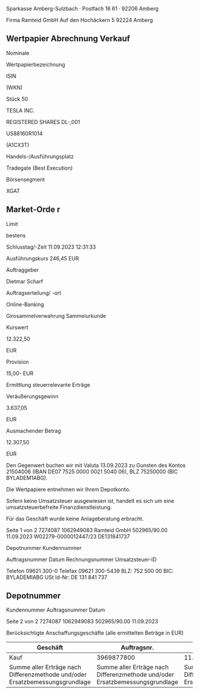 <!-- image -->

Sparkasse Amberg-Sulzbach · Postfach 16 61 · 92206 Amberg

Firma Ramteid GmbH Auf den Hochäckern 5 92224 Amberg

## Wertpapier Abrechnung Verkauf

Nominale

Wertpapierbezeichnung

ISIN

(WKN)

Stück 50

TESLA INC.

REGISTERED SHARES DL-,001

US88160R1014

(A1CX3T)

Handels-/Ausführungsplatz

Tradegate (Best Execution)

Börsensegment

XGAT

## Market-Orde r

Limit

bestens

Schlusstag/-Zeit 11.09.2023 12:31:33

Ausführungskurs 246,45 EUR

Auftraggeber

Dietmar Scharf

Auftragserteilung/ -ort

Online-Banking

Girosammelverwahrung Sammelurkunde

Kurswert

12.322,50

EUR

Provision

15,00- EUR

Ermittlung steuerrelevante Erträge

Veräußerungsgewinn

3.637,05

EUR

Ausmachender Betrag

12.307,50

EUR

Den Gegenwert buchen wir mit Valuta 13.09.2023 zu Gunsten des Kontos 21504006 (IBAN DE07 7525 0000 0021 5040 06), BLZ 75250000 (BIC BYLADEM1ABG).

Die Wertpapiere entnehmen wir Ihrem Depotkonto.

Sofern keine Umsatzsteuer ausgewiesen ist, handelt es sich um eine umsatzsteuerbefreite Finanzdienstleistung.

Für das Geschäft wurde keine Anlageberatung erbracht.

Seite 1 von 2 7274087 1062949083 Ramteid GmbH 502965/90.00 11.09.2023 W02279-0000012447/23 DE131841737

Depotnummer Kundennummer

Auftragsnummer Datum Rechnungsnummer Umsatzsteuer-ID

Telefon 09621 300-0 Telefax 09621 300-5439 BLZ: 752 500 00 BIC: BYLADEMIABG USt Id-Nr: DE 131 841 737

<!-- image -->

## Depotnummer

Kundennummer Auftragsnummer Datum

Seite 2 von 2 7274087 1062949083 502965/90.00 11.09.2023

Berücksichtigte Anschaffungsgeschäfte (alle ermittelten Beträge in EUR)

| Geschäft                                                                     | Auftragsnr.                                                                  | Ausführ.-tag                                                                 | Whr./St. Nennwert/Stück                                                      |                                                                              | AS-Kosten                                                                    | Erlös                                                                        | ant. Ergebnis                                                                |          |
|------------------------------------------------------------------------------|------------------------------------------------------------------------------|------------------------------------------------------------------------------|------------------------------------------------------------------------------|------------------------------------------------------------------------------|------------------------------------------------------------------------------|------------------------------------------------------------------------------|------------------------------------------------------------------------------|----------|
| Kauf                                                                         | 3969877800                                                                   | 11.04.2023                                                                   | Stück                                                                        | 50,0000                                                                      | 8.670,45-                                                                    | 12.307,50                                                                    | 3.637,05                                                                     | (D)      |
| Summe aller Erträge nach Differenzmethode und/oder Ersatzbemessungsgrundlage | Summe aller Erträge nach Differenzmethode und/oder Ersatzbemessungsgrundlage | Summe aller Erträge nach Differenzmethode und/oder Ersatzbemessungsgrundlage | Summe aller Erträge nach Differenzmethode und/oder Ersatzbemessungsgrundlage | Summe aller Erträge nach Differenzmethode und/oder Ersatzbemessungsgrundlage | Summe aller Erträge nach Differenzmethode und/oder Ersatzbemessungsgrundlage | Summe aller Erträge nach Differenzmethode und/oder Ersatzbemessungsgrundlage | Summe aller Erträge nach Differenzmethode und/oder Ersatzbemessungsgrundlage | 3.637,05 |